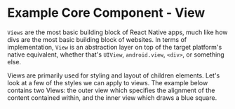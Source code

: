 # Example Core Component - View

`Views` are the most basic building block of React Native apps, much like how divs are the most basic building block of websites. In terms of implementation, `View` is an abstraction layer on top of the target platform's native equivalent, whether that's `UIView`, `android.view`, `<div>`, or something else.

Views are primarily used for styling and layout of children elements. Let's look at a few of the styles we can apply to views. The example below contains two Views: the outer view which specifies the alignment of the content contained within, and the inner view which draws a blue square.
